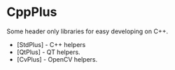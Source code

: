 # CppPlus

Some header only libraries for easy developing on C++.

* [StdPlus] - C++ helpers
* [QtPlus] - QT helpers.
* [CvPlus] - OpenCV helpers.
